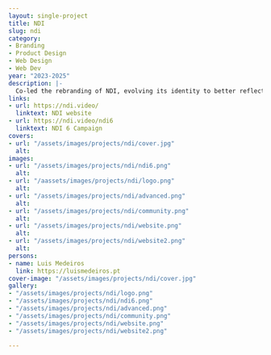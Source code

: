 ```yaml
---
layout: single-project
title: NDI
slug: ndi
category:
- Branding
- Product Design
- Web Design
- Web Dev
year: "2023-2025"
description: |-
  Co-led the rebranding of NDI, evolving its identity to better reflect establish its role in the future of video-over-IP. The new design system balances flexibility and consistency, ensuring a strong, modern brand presence across digital and physical touchpoints. Since then, I've continued working bringing the NDI brand presence and consistency to both marketing campaigns and internal products.
links:
- url: https://ndi.video/
  linktext: NDI website
- url: https://ndi.video/ndi6
  linktext: NDI 6 Campaign
covers:
- url: "/assets/images/projects/ndi/cover.jpg"
  alt: 
images:
- url: "/assets/images/projects/ndi/ndi6.png"
  alt: 
- url: "/aassets/images/projects/ndi/logo.png"
  alt: 
- url: "/assets/images/projects/ndi/advanced.png"
  alt: 
- url: "/assets/images/projects/ndi/community.png"
  alt: 
- url: "/assets/images/projects/ndi/website.png"
  alt: 
- url: "/assets/images/projects/ndi/website2.png"
  alt: 
persons:
- name: Luis Medeiros
  link: https://luismedeiros.pt
cover-image: "/assets/images/projects/ndi/cover.jpg"
gallery:
- "/assets/images/projects/ndi/logo.png"
- "/assets/images/projects/ndi/ndi6.png"
- "/assets/images/projects/ndi/advanced.png"
- "/assets/images/projects/ndi/community.png"
- "/assets/images/projects/ndi/website.png"
- "/assets/images/projects/ndi/website2.png"

---
```

